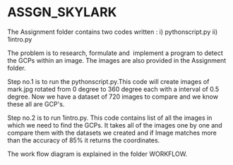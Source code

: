 # ASSGN_SKYLARK
The Assignment folder contains two codes written :
i) pythonscript.py
ii) 1intro.py

The problem is to research, formulate and  implement a program to detect the GCPs within an image. The images are also provided in the Assignment folder.

Step no.1 is to run the pythonscript.py.This code will create images of mark.jpg rotated from 0 degree to 360 degree each with a interval of 0.5 degree. Now we have a dataset of 720 images to compare and we know these all are GCP's.

Step no.2 is to run 1intro.py. This code contains list of all the images in which we  need to find the GCPs. It takes all of the images one by one and compare them with the datasets we created and if Image matches more than the accuracy of 85% it returns the coordinates.

The work flow diagram is explained in the folder WORKFLOW.



